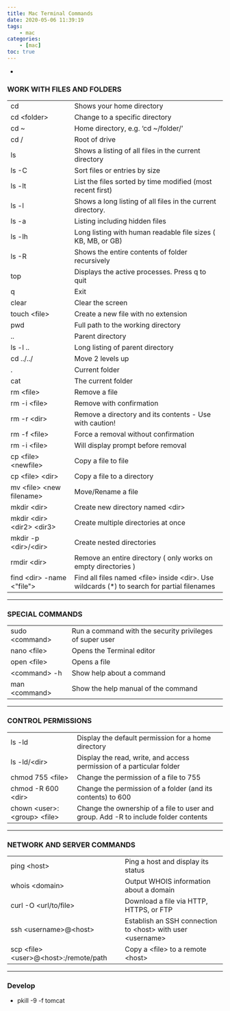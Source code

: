 ```yaml
---
title: Mac Terminal Commands
date: 2020-05-06 11:39:19
tags:
    - mac
categories:
    - [mac]
toc: true
---
```


-

<!-- more -->

### WORK WITH FILES AND FOLDERS

|                                 |                                                                                                  |
| ------------------------------- | ------------------------------------------------------------------------------------------------ |
| cd                              | Shows your home directory                                                                        |
| cd \<folder\>                   | Change to a specific directory                                                                   |
| cd ~                            | Home directory, e.g. ‘cd ~/folder/’                                                              |
| cd /                            | Root of drive                                                                                    |
| ls                              | Shows a listing of all files in the current directory                                            |
| ls -C                           | Sort files or entries by size                                                                    |
| ls -lt                          | List the files sorted by time modified (most recent first)                                       |
| ls -l                           | Shows a long listing of all files in the current directory.                                      |
| ls -a                           | Listing including hidden files                                                                   |
| ls -lh                          | Long listing with human readable file sizes ( KB, MB, or GB)                                     |
| ls -R                           | Shows the entire contents of folder recursively                                                  |
| top                             | Displays the active processes. Press q to quit                                                   |
| q                               | Exit                                                                                             |
| clear                           | Clear the screen                                                                                 |
| touch \<file\>                  | Create a new file with no extension                                                              |
| pwd                             | Full path to the working directory                                                               |
| ..                              | Parent directory                                                                                 |
| ls -l ..                        | Long listing of parent directory                                                                 |
| cd ../../                       | Move 2 levels up                                                                                 |
| .                               | Current folder                                                                                   |
| cat                             | The current folder                                                                               |
| rm \<file\>                     | Remove a file                                                                                    |
| rm -i \<file\>                  | Remove with confirmation                                                                         |
| rm -r \<dir\>                   | Remove a directory and its contents - Use with caution!                                          |
| rm -f \<file\>                  | Force a removal without confirmation                                                             |
| rm -i \<file\>                  | Will display prompt before removal                                                               |
| cp \<file\> \<newfile\>         | Copy a file to file                                                                              |
| cp \<file\> \<dir\>             | Copy a file to a directory                                                                       |
| mv \<file\> \<new filename\>    | Move/Rename a file                                                                               |
| mkdir \<dir\>                   | Create new directory named \<dir\>                                                               |
| mkdir \<dir\> \<dir2\> \<dir3\> | Create multiple directories at once                                                              |
| mkdir -p \<dir\>/\<dir\>        | Create nested directories                                                                        |
| rmdir \<dir\>                   | Remove an entire directory ( only works on empty directories )                                   |
| find \<dir\> -name \<"file\">   | Find all files named \<file\> inside \<dir\>. Use wildcards (\*) to search for partial filenames |

---

### SPECIAL COMMANDS

|                  |                                                          |
| ---------------- | -------------------------------------------------------- |
| sudo \<command\> | Run a command with the security privileges of super user |
| nano \<file\>    | Opens the Terminal editor                                |
| open \<file\>    | Opens a file                                             |
| \<command\> -h   | Show help about a command                                |
| man \<command\>  | Show the help manual of the command                      |

---

### CONTROL PERMISSIONS

|                                  |                                                                                     |
| -------------------------------- | ----------------------------------------------------------------------------------- |
| ls -ld                           | Display the default permission for a home directory                                 |
| ls -ld/\<dir\>                   | Display the read, write, and access permission of a particular folder               |
| chmod 755 \<file\>               | Change the permission of a file to 755                                              |
| chmod -R 600 \<dir\>             | Change the permission of a folder (and its contents) to 600                         |
| chown \<user\>:\<group\> <file\> | Change the ownership of a file to user and group. Add -R to include folder contents |

---

### NETWORK AND SERVER COMMANDS

|                                           |                                                                |
| ----------------------------------------- | -------------------------------------------------------------- |
| ping \<host\>                             | Ping a host and display its status                             |
| whois \<domain\>                          | Output WHOIS information about a domain                        |
| curl -O \<url/to/file\>                   | Download a file via HTTP, HTTPS, or FTP                        |
| ssh \<username\>@\<host\>                 | Establish an SSH connection to \<host\> with user \<username\> |
| scp \<file\>\<user\>@<host\>:/remote/path | Copy a <file\> to a remote <host\>                             |



---

### Develop

- pkill -9 -f tomcat
